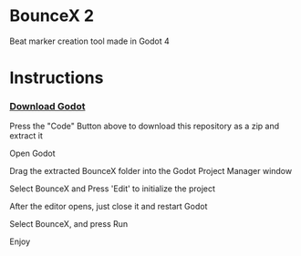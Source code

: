 # BounceX 2

Beat marker creation tool made in Godot 4

# Instructions
### <a href="https://godotengine.org/download">Download Godot</a>

Press the "Code" Button above to download this repository as a zip and extract it

Open Godot

Drag the extracted BounceX folder into the Godot Project Manager window

Select BounceX and Press 'Edit' to initialize the project

After the editor opens, just close it and restart Godot

Select BounceX, and press Run

Enjoy
